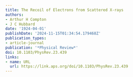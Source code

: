 ```yaml
---
title: The Recoil of Electrons from Scattered X-rays
authors:
- Arthur H Compton
- J C Hubbard
date: '1924-04-01'
publishDate: '2024-11-15T01:34:54.179468Z'
publication_types:
- article-journal
publication: '*Physical Review*'
doi: 10.1103/PhysRev.23.439
links:
- name: URL
  url: https://link.aps.org/doi/10.1103/PhysRev.23.439
---
```

